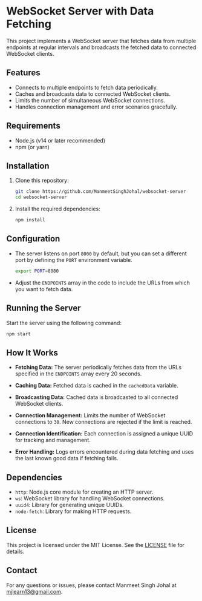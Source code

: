 # WebSocket Server with Data Fetching

This project implements a WebSocket server that fetches data from multiple endpoints at regular intervals and broadcasts the fetched data to connected WebSocket clients. 

## Features

- Connects to multiple endpoints to fetch data periodically.
- Caches and broadcasts data to connected WebSocket clients.
- Limits the number of simultaneous WebSocket connections.
- Handles connection management and error scenarios gracefully.

## Requirements

- Node.js (v14 or later recommended)
- npm (or yarn)

## Installation

1. Clone this repository:

    ```bash
    git clone https://github.com/ManmeetSinghJohal/websocket-server
    cd websocket-server
    ```

2. Install the required dependencies:

    ```bash
    npm install
    ```

## Configuration

- The server listens on port `8000` by default, but you can set a different port by defining the `PORT` environment variable.

    ```bash
    export PORT=8080
    ```

- Adjust the `ENDPOINTS` array in the code to include the URLs from which you want to fetch data.

## Running the Server

Start the server using the following command:

```bash
npm start
```
## How It Works

- **Fetching Data:** The server periodically fetches data from the URLs specified in the `ENDPOINTS` array every 20 seconds.

- **Caching Data:** Fetched data is cached in the `cachedData` variable.

- **Broadcasting Data:** Cached data is broadcasted to all connected WebSocket clients.

- **Connection Management:** Limits the number of WebSocket connections to `30`. New connections are rejected if the limit is reached.

- **Connection Identification:** Each connection is assigned a unique UUID for tracking and management.

- **Error Handling:** Logs errors encountered during data fetching and uses the last known good data if fetching fails.

## Dependencies

- `http`: Node.js core module for creating an HTTP server.
- `ws`: WebSocket library for handling WebSocket connections.
- `uuid4`: Library for generating unique UUIDs.
- `node-fetch`: Library for making HTTP requests.

## License

This project is licensed under the MIT License. See the [LICENSE](LICENSE) file for details.

## Contact

For any questions or issues, please contact Manmeet Singh Johal at mjlearn13@gmail.com.


